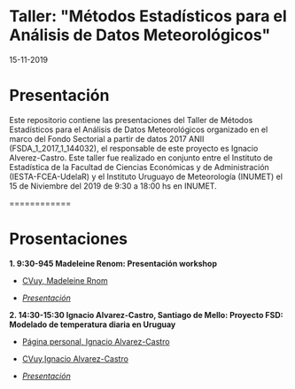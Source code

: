 Taller: "Métodos Estadísticos para el Análisis de Datos Meteorológicos"
======================

15-11-2019

Presentación 
============
Este repositorio contiene las presentaciones del Taller de Métodos Estadísticos para el Análisis de Datos Meteorológicos organizado en el marco del Fondo Sectorial a partir de datos 2017 ANII (FSDA_1_2017_1_144032), el responsable de este proyecto es Ignacio Alverez-Castro.
Este taller fue realizado en conjunto entre el Instituto de Estadística de la Facultad de Ciencias Económicas y de Administración (IESTA-FCEA-UdelaR) y el Instituto Uruguayo de Meteorología (INUMET) el 15 de Niviembre del 2019 de 9:30 a 18:00 hs en INUMET.

============

# Prosentaciones
  
**1. 9:30-945 Madeleine Renom: Presentación workshop**

+ [CVuy, Madeleine Rnom](https://exportcvuy.anii.org.uy/CvEstatico/?urlId=984149b8e6cf25749c4c91f1a38eb5d71200be0a41732b976cb5dfdc2c682de465a660d01f1d82426edd914b48e61875bd1fc87293a3698a1b61093f2c1a3fd9&formato=pdf&convocatoria=21)

+ [*Presentación*](https://github.com/natydasilva/SIESTA/blob/master/Presentaciones/02_26_19_Jair0_Cugliari.pdf)



**2. 14:30-15:30 Ignacio Alvarez-Castro, Santiago de Mello: Proyecto FSD: Modelado de temperatura diaria en Uruguay**
    

+ [Página personal, Ignacio Alvarez-Castro](https://nachalca.netlify.app)

+ [CVuy,Ignacio Alvarez-Castro](https://exportcvuy.anii.org.uy/cv/?f8ed8bf31a8041cecdc5153aa486b483b9dbc92eeec87a4f1008faea2f447fa1523b92127db5289ff92636af02a3d61fe89cfcc30ee8fbff78e0a87462d69388)
+ [*Presentación*](https://github.com/nachalca/taller_statClima_FSDA/Presentaciones/Alvarez_DeMello.pdf) 

